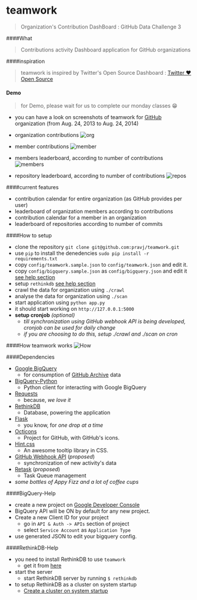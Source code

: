 teamwork
========

> Organization's Contribution DashBoard : GitHub Data Challenge 3

####What

> Contributions activity Dashboard application for GitHub organizations

####inspiration

> teamwork is inspired by Twitter's Open Source Dashboard : [Twitter &hearts; Open Source](http://twitter.github.io/)

#### Demo

> for Demo, please wait for us to complete our monday classes :grin:

* you can have a look on screenshots of teamwork for [GitHub](https://github.com/github) organization (from Aug. 24, 2013 to Aug. 24, 2014)

* organization contributions
![org](https://raw.githubusercontent.com/pravj/teamwork/process/docs/org.png)

* member contributions
![member](https://raw.githubusercontent.com/pravj/teamwork/process/docs/member.png)

* members leaderboard, according to number of contributions
![members](https://raw.githubusercontent.com/pravj/teamwork/process/docs/members.png)

* repository leaderboard, according to number of contributions
![repos](https://raw.githubusercontent.com/pravj/teamwork/process/docs/repos.png)


####current features

* contribution calendar for entire organization (as GitHub provides per user)
* leaderboard of organization members according to contributions
* contribution calendar for a member in an organization
* leaderboard of repositories according to number of commits

####How to setup

* clone the repository `git clone git@github.com:pravj/teamwork.git`
* use `pip` to install the denedencies `sudo pip install -r requirements.txt`
* copy `config/teamwork.sample.json` to `config/teamwork.json` and edit it.
* copy `config/bigquery.sample.json` as `config/bigquery.json` and edit it [see help section](#bigquery-help)
* setup `rethinkdb` [see help section](#rethinkdb-help)
* crawl the data for organization using `./crawl`
* analyse the data for organization using `./scan`
* start application using `python app.py`
* it should start working on `http://127.0.0.1:5000`
* **setup cronjob** *(optional)*
  * *till synchronization using GitHub webhook API is being developed, cronjob can be used for daily change*
  * *if you are choosing to do this, setup ./crawl and ./scan on cron*

####How teamwork works
![How](https://raw.githubusercontent.com/pravj/teamwork/process/docs/architecture.png?token=3437250__eyJzY29wZSI6IlJhd0Jsb2I6cHJhdmovdGVhbXdvcmsvcHJvY2Vzcy9kb2NzL2FyY2hpdGVjdHVyZS5wbmciLCJleHBpcmVzIjoxNDA5NDIxOTg3fQ%3D%3D--4fe013cd04e2e29208aa128b2759b39a3d8bf419)

####Dependencies
* [Google BigQuery](https://developers.google.com/bigquery/)
  * for consumption of [GitHub Archive](http://www.githubarchive.org/) data
* [BigQuery-Python](https://github.com/tylertreat/BigQuery-Python)
  * Python client for interacting with Google BigQuery
* [Requests](https://github.com/kennethreitz/requests)
  * because, *we love it*
* [RethinkDB](rethinkdb.com)
  * Database, powering the application
* [Flask](http://flask.pocoo.org/)
  * you know, for *one drop at a time*
* [Octicons](https://octicons.github.com/)
  * Project for GitHub, with GitHub's icons.
* [Hint.css](http://kushagragour.in/lab/hint/)
  * An awesome tooltip library in CSS.
* [GitHub Webhook API](https://developer.github.com/v3/repos/hooks/) (*proposed*)
  * synchronization of new activity's data
* [Retask](https://github.com/kushaldas/retask) (*proposed*)
  * Task Queue management
* *some bottles of Appy Fizz and a lot of coffee cups*

####BigQuery-Help
* create a new project on [Google Developer Console](https://console.developers.google.com/project)
* BigQuery API will be ON by default for any new project.
* Create a new Client ID for your project
  * go in `API & Auth -> APIs` section of project
  * select `Service Account` as `Application Type`
* use generated JSON to edit your bigquery config.

####RethinkDB-Help
* you need to install RethinkDB to use `teamwork`
  * get it from [here](http://rethinkdb.com/docs/install/)
* start the server
  * start RethinkDB server by running `$ rethinkdb`
* to setup RethinkDB as a cluster on system startup
  * [Create a cluster on system startup](http://rethinkdb.com/docs/cluster-on-startup/)
